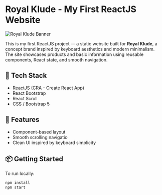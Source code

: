 # Royal Klude - My First ReactJS Website

![Royal Klude Banner](https://via.placeholder.com/1000x300?text=Royal+Klude+Website) <!-- Replace with your actual image link -->

This is my first ReactJS project — a static website built for **Royal Klude**, a concept brand inspired by keyboard aesthetics and modern minimalism. The site showcases products and basic information using reusable components, React state, and smooth navigation.

## 🔧 Tech Stack

- ReactJS (CRA - Create React App)
- React Bootstrap
- React Scroll
- CSS / Bootstrap 5

## 🚀 Features

- Component-based layout
- Smooth scrolling navigatio
- Clean UI inspired by keyboard simplicity

## 📦 Getting Started

To run locally:

```bash
npm install
npm start
